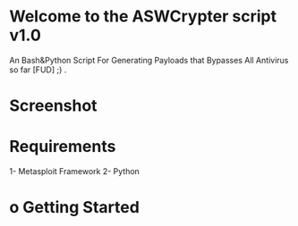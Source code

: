 # Welcome to the ASWCrypter script v1.0
An Bash&Python Script For Generating Payloads that Bypasses All Antivirus so far [FUD] ;) .

# Screenshot

# Requirements
 1- Metasploit Framework
 2- Python
# o Getting Started
